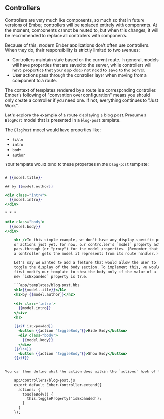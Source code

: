 ## Controllers

Controllers are very much like components, so much so that in future versions of Ember, controllers will be replaced entirely with components. At the moment, components cannot be routed to, but when this changes, it will be recommended to replace all controllers with components.

Because of this, modern Ember applications don't often use controllers. When they do, their responsibility is strictly limited to two avenues:

* Controllers maintain state based on the current route. In general, models will have properties that are saved to the server, while controllers will have properties that your app does not need to save to the server.
* User actions pass through the controller layer when moving from a component to a route.

The context of templates rendered by a route is a corresponding controller. Ember's following of "convention over configuration" means you should only create a controller if you need one. If not, everything continues to "Just Work".

Let's explore the example of a route displaying a blog post. Presume a `BlogPost` model that is presented in a `blog-post` template.

The `BlogPost` model would have properties like:

* `title`
* `intro`
* `body`
* `author`

Your template would bind to these properties in the `blog-post` template:

```app/templates/blog-post.hbs 

# {{model.title}}

## by {{model.author}}

<div class="intro">
  {{model.intro}}
</div>

* * *

<div class="body">
  {{model.body}}
</div>

    <br />In this simple example, we don't have any display-specific properties
    or actions just yet. For now, our controller's `model` property acts as a
    pass-through (or "proxy") for the model properties. (Remember that
    a controller gets the model it represents from its route handler.)
    
    Let's say we wanted to add a feature that would allow the user to
    toggle the display of the body section. To implement this, we would
    first modify our template to show the body only if the value of a
    new `isExpanded` property is true.
    
    ```app/templates/blog-post.hbs
    <h1>{{model.title}}</h1>
    <h2>by {{model.author}}</h2>
    
    <div class='intro'>
      {{model.intro}}
    </div>
    <hr>
    
    {{#if isExpanded}}
      <button {{action "toggleBody"}}>Hide Body</button>
      <div class="body">
        {{model.body}}
      </div>
    {{else}}
      <button {{action "toggleBody"}}>Show Body</button>
    {{/if}}
    

You can then define what the action does within the `actions` hook of the controller, as you would with a component:

    app/controllers/blog-post.js
    export default Ember.Controller.extend({
      actions: {
        toggleBody() {
          this.toggleProperty('isExpanded');
        }
      }
    });